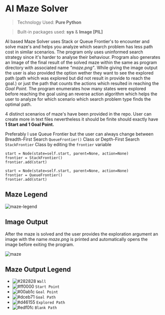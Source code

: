 # AI Maze Solver
>Technology Used: **Pure Python**

>Built-in packages used: **sys** & **Image [PIL]**

AI based Maze Solver uses Stack or Queue Frontier's to encounter and solve maze's and helps you analyze which search problem has less path cost in similar scenarios. The program only uses uninformed search strategy since it's harder to analyse their behaviour. Program also generates an Image of the final result of the solved maze within the same as program directory with associated name *"maze.png"*. While giving the image output the user is also provided the option wether they want to see the explored path (path which was explored but did not result in provide to reach the goal.) or just the path that counts the actions which resulted in reaching the *Goal Point*. The program enumerates how many states were explored before reaching the goal using an reverse action algorithm which helps the user to analyze for which scenario which search problem type finds the optimal path.

4 distinct scenarios of maze's have been provided in the repo. User can create more in text files nevertheless it should be finite should exactly have **1 Start and 1 Goal Point.**


Preferably I use Queue Frontier but the user can always change between Breadth-First Search `QueueFrontier()` Class or Depth-First Search `StackFrontier` Class by editing the `frontier` variable
```
start = Node(state=self.start, parent=None, action=None)
frontier = StackFrontier()
frontier.add(start)
```
```
start = Node(state=self.start, parent=None, action=None)
frontier = QueueFrontier()
frontier.add(start)
```

## **Maze Legend**
![maze-legend](https://user-images.githubusercontent.com/67305606/153759315-f08e9b18-c94f-4c94-8548-239011c08af3.png)

## **Image Output**
After the maze is solved and the user provides the exploration argument an image with the name *maze.png* is printed and automatically opens the image before exiting the program.

![maze](https://user-images.githubusercontent.com/67305606/153759352-0f5618af-3879-44a0-b3d4-4389ac6c0486.png)

## Maze Output Legend
- ![#282828](https://via.placeholder.com/15/282828/000000?text=+) `Wall`
- ![#ff0000](https://via.placeholder.com/15/ff0000/000000?text=+) `Start Point`
- ![#00ab1c](https://via.placeholder.com/15/00ab1c/000000?text=+) `Goal Point`
- ![#dceb71](https://via.placeholder.com/15/dceb71/000000?text=+) `Goal Path`
- ![#d46155](https://via.placeholder.com/15/d46155/000000?text=+) `Explored Path`
- ![#edf0fc](https://via.placeholder.com/15/edf0fc/000000?text=+) `Blank Path`
